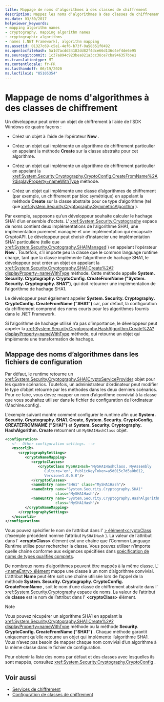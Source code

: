 ```yaml
---
title: Mappage de noms d'algorithmes à des classes de chiffrement
description: Mappez les noms d’algorithmes à des classes de chiffrement dans .NET. Un développeur a quatre options pour créer un objet de chiffrement.
ms.date: 03/30/2017
helpviewer_keywords:
- mapping algorithm names
- cryptography, mapping algorithm names
- cryptographic algorithms
- names [.NET Framework], algorithm mapping
ms.assetid: 01327c69-c5e1-4ef6-b73f-0a58351f0492
ms.openlocfilehash: 5a1d7acdd34182dd82f4dce66d136c4ef4de6e95
ms.sourcegitcommit: 1c37a894c923bea021a3cc38ce7cba946357bbe1
ms.translationtype: MT
ms.contentlocale: fr-FR
ms.lasthandoff: 06/19/2020
ms.locfileid: "85105354"
---
```

# <a name="mapping-algorithm-names-to-cryptography-classes"></a>Mappage de noms d'algorithmes à des classes de chiffrement
Un développeur peut créer un objet de chiffrement à l’aide de l’SDK Windows de quatre façons :  
  
- Créez un objet à l’aide de l’opérateur **New** .  
  
- Créez un objet qui implémente un algorithme de chiffrement particulier en appelant la méthode **Create** sur la classe abstraite pour cet algorithme.  
  
- Créez un objet qui implémente un algorithme de chiffrement particulier en appelant la <xref:System.Security.Cryptography.CryptoConfig.CreateFromName%2A?displayProperty=nameWithType> méthode.  
  
- Créez un objet qui implémente une classe d’algorithmes de chiffrement (par exemple, un chiffrement par bloc symétrique) en appelant la méthode **Create** sur la classe abstraite pour ce type d’algorithme (tel que <xref:System.Security.Cryptography.SymmetricAlgorithm> ).  
  
 Par exemple, supposons qu’un développeur souhaite calculer le hachage SHA1 d’un ensemble d’octets. L' <xref:System.Security.Cryptography> espace de noms contient deux implémentations de l’algorithme SHA1, une implémentation purement managée et une implémentation qui encapsule CryptoAPI. Le développeur peut choisir d’instancier une implémentation SHA1 particulière (telle que <xref:System.Security.Cryptography.SHA1Managed> ) en appelant l’opérateur **New** . Toutefois, s’il importe peu la classe que le common language runtime charge, tant que la classe implémente l’algorithme de hachage SHA1, le développeur peut créer un objet en appelant la <xref:System.Security.Cryptography.SHA1.Create%2A?displayProperty=nameWithType> méthode. Cette méthode appelle **System. Security. Cryptography. CryptoConfig. CreateFromName ("System. Security. Cryptography. SHA1")**, qui doit retourner une implémentation de l’algorithme de hachage SHA1.  
  
 Le développeur peut également appeler **System. Security. Cryptography. CryptoConfig. CreateFromName ("SHA1")** car, par défaut, la configuration du chiffrement comprend des noms courts pour les algorithmes fournis dans le .NET Framework.  
  
 Si l’algorithme de hachage utilisé n’a pas d’importance, le développeur peut appeler la <xref:System.Security.Cryptography.HashAlgorithm.Create%2A?displayProperty=nameWithType> méthode, qui retourne un objet qui implémente une transformation de hachage.  
  
## <a name="mapping-algorithm-names-in-configuration-files"></a>Mappage des noms d’algorithmes dans les fichiers de configuration  
 Par défaut, le runtime retourne un <xref:System.Security.Cryptography.SHA1CryptoServiceProvider> objet pour les quatre scénarios. Toutefois, un administrateur d’ordinateur peut modifier le type d’objet retourné par les méthodes dans les deux derniers scénarios. Pour ce faire, vous devez mapper un nom d’algorithme convivial à la classe que vous souhaitez utiliser dans le fichier de configuration de l’ordinateur (Machine.config).  
  
 L’exemple suivant montre comment configurer le runtime afin que **System. Security. Cryptography. SHA1. Create**, **System. Security. CryptoConfig. CREATEFROMNAME ("SHA1")** et **System. Security. Cryptography. HashAlgorithm. Create** retournent un `MySHA1HashClass` objet.  
  
```xml  
<configuration>  
   <!-- Other configuration settings. -->  
   <mscorlib>  
      <cryptographySettings>  
         <cryptoNameMapping>  
            <cryptoClasses>  
               <cryptoClass MySHA1Hash="MySHA1HashClass, MyAssembly  
                  Culture='en', PublicKeyToken=a5d015c7d5a0b012,  
                  Version=1.0.0.0"/>  
            </cryptoClasses>  
            <nameEntry name="SHA1" class="MySHA1Hash"/>  
            <nameEntry name="System.Security.Cryptography.SHA1"  
                       class="MySHA1Hash"/>  
            <nameEntry name="System.Security.Cryptography.HashAlgorithm"  
                       class="MySHA1Hash"/>  
         </cryptoNameMapping>  
      </cryptographySettings>  
   </mscorlib>  
</configuration>  
```  
  
 Vous pouvez spécifier le nom de l’attribut dans l' [ \> élément<cryptoClass](./file-schema/cryptography/cryptoclass-element.md) (l’exemple précédent nomme l’attribut `MySHA1Hash` ). La valeur de l’attribut dans l' **\<cryptoClass>** élément est une chaîne que l’Common Language Runtime utilise pour rechercher la classe. Vous pouvez utiliser n’importe quelle chaîne conforme aux exigences spécifiées dans [spécification de noms de types qualifiés complets](../reflection-and-codedom/specifying-fully-qualified-type-names.md).  
  
 De nombreux noms d’algorithmes peuvent être mappés à la même classe. L' [ \<nameEntry> élément](./file-schema/cryptography/nameentry-element.md) mappe une classe à un nom d’algorithme convivial. L’attribut **Name** peut être soit une chaîne utilisée lors de l’appel de la méthode **System. Security. Cryptography. CryptoConfig. CreateFromName** , soit le nom d’une classe de chiffrement abstraite dans l' <xref:System.Security.Cryptography> espace de noms. La valeur de l’attribut de **classe** est le nom de l’attribut dans l' **\<cryptoClass>** élément.  
  
> [!NOTE]
> Vous pouvez récupérer un algorithme SHA1 en appelant la <xref:System.Security.Cryptography.SHA1.Create%2A?displayProperty=nameWithType> méthode ou la méthode **Security. CryptoConfig. CreateFromName ("SHA1")** . Chaque méthode garantit uniquement qu’elle retourne un objet qui implémente l’algorithme SHA1. Vous n’avez pas besoin de mapper chaque nom convivial d’un algorithme à la même classe dans le fichier de configuration.  
  
 Pour obtenir la liste des noms par défaut et des classes avec lesquelles ils sont mappés, consultez <xref:System.Security.Cryptography.CryptoConfig> .  
  
## <a name="see-also"></a>Voir aussi

- [Services de chiffrement](../../standard/security/cryptographic-services.md)
- [Configuration de classes de chiffrement](configure-cryptography-classes.md)
